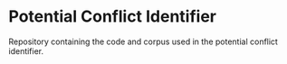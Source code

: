 # Potential Conflict Identifier

Repository containing the code and corpus used in the potential conflict identifier.

